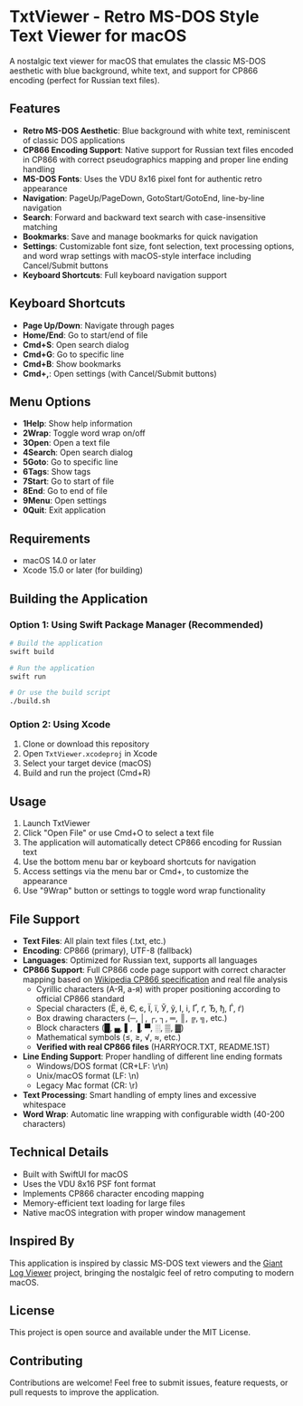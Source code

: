 # TxtViewer - Retro MS-DOS Style Text Viewer for macOS

A nostalgic text viewer for macOS that emulates the classic MS-DOS aesthetic with blue background, white text, and support for CP866 encoding (perfect for Russian text files).

## Features

- **Retro MS-DOS Aesthetic**: Blue background with white text, reminiscent of classic DOS applications
- **CP866 Encoding Support**: Native support for Russian text files encoded in CP866 with correct pseudographics mapping and proper line ending handling
- **MS-DOS Fonts**: Uses the VDU 8x16 pixel font for authentic retro appearance
- **Navigation**: PageUp/PageDown, GotoStart/GotoEnd, line-by-line navigation
- **Search**: Forward and backward text search with case-insensitive matching
- **Bookmarks**: Save and manage bookmarks for quick navigation
- **Settings**: Customizable font size, font selection, text processing options, and word wrap settings with macOS-style interface including Cancel/Submit buttons
- **Keyboard Shortcuts**: Full keyboard navigation support

## Keyboard Shortcuts

- **Page Up/Down**: Navigate through pages
- **Home/End**: Go to start/end of file
- **Cmd+S**: Open search dialog
- **Cmd+G**: Go to specific line
- **Cmd+B**: Show bookmarks
- **Cmd+,**: Open settings (with Cancel/Submit buttons)

## Menu Options

- **1Help**: Show help information
- **2Wrap**: Toggle word wrap on/off
- **3Open**: Open a text file
- **4Search**: Open search dialog
- **5Goto**: Go to specific line
- **6Tags**: Show tags
- **7Start**: Go to start of file
- **8End**: Go to end of file
- **9Menu**: Open settings
- **0Quit**: Exit application

## Requirements

- macOS 14.0 or later
- Xcode 15.0 or later (for building)

## Building the Application

### Option 1: Using Swift Package Manager (Recommended)
```bash
# Build the application
swift build

# Run the application
swift run

# Or use the build script
./build.sh
```

### Option 2: Using Xcode
1. Clone or download this repository
2. Open `TxtViewer.xcodeproj` in Xcode
3. Select your target device (macOS)
4. Build and run the project (Cmd+R)

## Usage

1. Launch TxtViewer
2. Click "Open File" or use Cmd+O to select a text file
3. The application will automatically detect CP866 encoding for Russian text
4. Use the bottom menu bar or keyboard shortcuts for navigation
5. Access settings via the menu bar or Cmd+, to customize the appearance
6. Use "9Wrap" button or settings to toggle word wrap functionality

## File Support

- **Text Files**: All plain text files (.txt, etc.)
- **Encoding**: CP866 (primary), UTF-8 (fallback)
- **Languages**: Optimized for Russian text, supports all languages
- **CP866 Support**: Full CP866 code page support with correct character mapping based on [Wikipedia CP866 specification](https://en.wikipedia.org/wiki/Code_page_866) and real file analysis
  - Cyrillic characters (А-Я, а-я) with proper positioning according to official CP866 standard
  - Special characters (Ё, ё, Є, є, Ї, ї, Ў, ў, І, і, Ґ, ґ, Ђ, ђ, Ѓ, ѓ)
  - Box drawing characters (─, │, ┌, ┐, ═, ║, ╔, ╗, etc.)
  - Block characters (█, ▄, ▌, ▐, ▀, ░, ▒, ▓)
  - Mathematical symbols (≤, ≥, √, ≈, etc.)
  - **Verified with real CP866 files** (HARRYOCR.TXT, README.1ST)
- **Line Ending Support**: Proper handling of different line ending formats
  - Windows/DOS format (CR+LF: \r\n)
  - Unix/macOS format (LF: \n)
  - Legacy Mac format (CR: \r)
- **Text Processing**: Smart handling of empty lines and excessive whitespace
- **Word Wrap**: Automatic line wrapping with configurable width (40-200 characters)

## Technical Details

- Built with SwiftUI for macOS
- Uses the VDU 8x16 PSF font format
- Implements CP866 character encoding mapping
- Memory-efficient text loading for large files
- Native macOS integration with proper window management

## Inspired By

This application is inspired by classic MS-DOS text viewers and the [Giant Log Viewer](https://github.com/sunny-chung/giant-log-viewer) project, bringing the nostalgic feel of retro computing to modern macOS.

## License

This project is open source and available under the MIT License.

## Contributing

Contributions are welcome! Feel free to submit issues, feature requests, or pull requests to improve the application.
